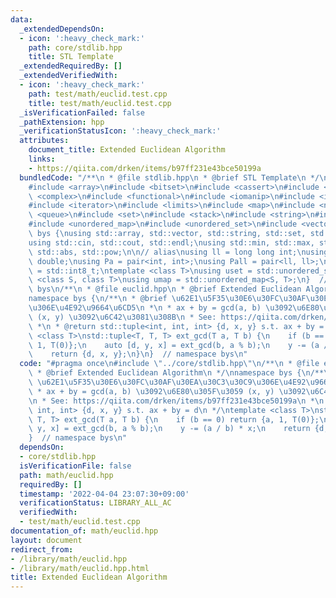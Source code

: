 ```yaml
---
data:
  _extendedDependsOn:
  - icon: ':heavy_check_mark:'
    path: core/stdlib.hpp
    title: STL Template
  _extendedRequiredBy: []
  _extendedVerifiedWith:
  - icon: ':heavy_check_mark:'
    path: test/math/euclid.test.cpp
    title: test/math/euclid.test.cpp
  _isVerificationFailed: false
  _pathExtension: hpp
  _verificationStatusIcon: ':heavy_check_mark:'
  attributes:
    document_title: Extended Euclidean Algorithm
    links:
    - https://qiita.com/drken/items/b97ff231e43bce50199a
  bundledCode: "/**\n * @file stdlib.hpp\n * @brief STL Template\n */\n#include <algorithm>\n\
    #include <array>\n#include <bitset>\n#include <cassert>\n#include <cmath>\n#include\
    \ <complex>\n#include <functional>\n#include <iomanip>\n#include <iostream>\n\
    #include <iterator>\n#include <limits>\n#include <map>\n#include <numeric>\n#include\
    \ <queue>\n#include <set>\n#include <stack>\n#include <string>\n#include <type_traits>\n\
    #include <unordered_map>\n#include <unordered_set>\n#include <vector>\n\nnamespace\
    \ bys {\nusing std::array, std::vector, std::string, std::set, std::map, std::pair;\n\
    using std::cin, std::cout, std::endl;\nusing std::min, std::max, std::sort, std::reverse,\
    \ std::abs, std::pow;\n\n// alias\nusing ll = long long int;\nusing ld = long\
    \ double;\nusing Pa = pair<int, int>;\nusing Pall = pair<ll, ll>;\nusing ibool\
    \ = std::int8_t;\ntemplate <class T>\nusing uset = std::unordered_set<T>;\ntemplate\
    \ <class S, class T>\nusing umap = std::unordered_map<S, T>;\n}  // namespace\
    \ bys\n/**\n * @file euclid.hpp\n * @brief Extended Euclidean Algorithm\n */\n\
    namespace bys {\n/**\n * @brief \u62E1\u5F35\u30E6\u30FC\u30AF\u30EA\u30C3\u30C9\
    \u306E\u4E92\u9664\u6CD5\n *\n * ax + by = gcd(a, b) \u3092\u6E80\u305F\u3059\
    \ (x, y) \u3092\u6C42\u3081\u308B\n * See: https://qiita.com/drken/items/b97ff231e43bce50199a\n\
    \ *\n * @return std::tuple<int, int, int> {d, x, y} s.t. ax + by = d\n */\ntemplate\
    \ <class T>\nstd::tuple<T, T, T> ext_gcd(T a, T b) {\n    if (b == 0) return {a,\
    \ 1, T(0)};\n    auto [d, y, x] = ext_gcd(b, a % b);\n    y -= (a / b) * x;\n\
    \    return {d, x, y};\n}\n}  // namespace bys\n"
  code: "#pragma once\n#include \"../core/stdlib.hpp\"\n/**\n * @file euclid.hpp\n\
    \ * @brief Extended Euclidean Algorithm\n */\nnamespace bys {\n/**\n * @brief\
    \ \u62E1\u5F35\u30E6\u30FC\u30AF\u30EA\u30C3\u30C9\u306E\u4E92\u9664\u6CD5\n *\n\
    \ * ax + by = gcd(a, b) \u3092\u6E80\u305F\u3059 (x, y) \u3092\u6C42\u3081\u308B\
    \n * See: https://qiita.com/drken/items/b97ff231e43bce50199a\n *\n * @return std::tuple<int,\
    \ int, int> {d, x, y} s.t. ax + by = d\n */\ntemplate <class T>\nstd::tuple<T,\
    \ T, T> ext_gcd(T a, T b) {\n    if (b == 0) return {a, 1, T(0)};\n    auto [d,\
    \ y, x] = ext_gcd(b, a % b);\n    y -= (a / b) * x;\n    return {d, x, y};\n}\n\
    }  // namespace bys\n"
  dependsOn:
  - core/stdlib.hpp
  isVerificationFile: false
  path: math/euclid.hpp
  requiredBy: []
  timestamp: '2022-04-04 23:07:30+09:00'
  verificationStatus: LIBRARY_ALL_AC
  verifiedWith:
  - test/math/euclid.test.cpp
documentation_of: math/euclid.hpp
layout: document
redirect_from:
- /library/math/euclid.hpp
- /library/math/euclid.hpp.html
title: Extended Euclidean Algorithm
---
```

